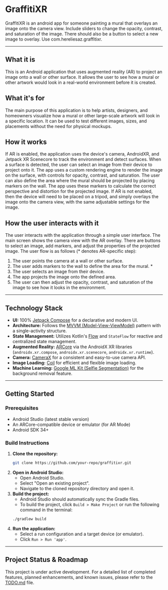 # GraffitiXR

GraffitiXR is an android app for someone painting a mural that overlays an image onto the camera view. Include sliders to change the opacity, contrast, and saturation of the image. There should also be a button to select a new image to overlay. Use com.hereliesaz.graffitixr.

---

## What it is

This is an Android application that uses augmented reality (AR) to project an image onto a wall or other surface. It allows the user to see how a mural or other artwork would look in a real-world environment before it is created.

## What it's for

The main purpose of this application is to help artists, designers, and homeowners visualize how a mural or other large-scale artwork will look in a specific location. It can be used to test different images, sizes, and placements without the need for physical mockups.

## How it works

If AR is enabled, the application uses the device's camera, AndroidXR, and Jetpack XR Scenecore to track the environment and detect surfaces. When a surface is detected, the user can select an image from their device to project onto it. The app uses a custom rendering engine to render the image on the surface, with controls for opacity, contrast, and saturation. The user can also define the area where the mural should be projected by placing markers on the wall. The app uses these markers to calculate the correct perspective and distortion for the projected image. If AR is not enabled, then the device will need to be placed on a tripod, and simply overlays the image onto the camera view, with the same adjustable settings for the image.

## How the user interacts with it

The user interacts with the application through a simple user interface. The main screen shows the camera view with the AR overlay. There are buttons to select an image, add markers, and adjust the properties of the projected image. The user flow is as follows (* denotes AR-specific step):

1) The user points the camera at a wall or other surface.
2) The user adds markers to the wall to define the area for the mural. *
3) The user selects an image from their device.
4) The app projects the image onto the defined area.
5) The user can then adjust the opacity, contrast, and saturation of the image to see how it looks in the environment.

---

## Technology Stack

-   **UI:** 100% [Jetpack Compose](https://developer.android.com/jetpack/compose) for a declarative and modern UI.
-   **Architecture:** Follows the [MVVM (Model-View-ViewModel)](https://developer.android.com/jetpack/guide) pattern with a single-activity structure.
-   **State Management:** Utilizes Kotlin's [Flow](https://developer.android.com/kotlin/flow) and `StateFlow` for reactive and centralized state management.
-   **Augmented Reality:** [ARCore](https://developers.google.com/ar) via the AndroidX XR libraries (`androidx.xr.compose`, `androidx.xr.scenecore`, `androidx.xr.runtime`).
-   **Camera:** [CameraX](https://developer.android.com/training/camerax) for a consistent and easy-to-use camera API.
-   **Image Loading:** [Coil](https://coil-kt.github.io/coil/) for efficient and flexible image loading.
-   **Machine Learning:** [Google ML Kit (Selfie Segmentation)](https://developers.google.com/ml-kit/vision/selfie-segmentation) for the background removal feature.

---

## Getting Started

### Prerequisites
-   Android Studio (latest stable version)
-   An ARCore-compatible device or emulator (for AR Mode)
-   Android SDK 34+

### Build Instructions

1.  **Clone the repository:**
    ```bash
    git clone https://github.com/your-repo/graffitixr.git
    ```
2.  **Open in Android Studio:**
    -   Open Android Studio.
    -   Select "Open an existing project".
    -   Navigate to the cloned repository directory and open it.
3.  **Build the project:**
    -   Android Studio should automatically sync the Gradle files.
    -   To build the project, click `Build > Make Project` or run the following command in the terminal:
    ```bash
    ./gradlew build
    ```
4.  **Run the application:**
    -   Select a run configuration and a target device (or emulator).
    -   Click `Run > Run 'app'`.

---

## Project Status & Roadmap

This project is under active development. For a detailed list of completed features, planned enhancements, and known issues, please refer to the [TODO.md](TODO.md) file.